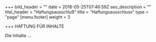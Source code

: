 +++
bild_header = ""
date = 2018-05-25T07:46:59Z
seo_description = ""
titel_header = "Haftungsausschluß"
title = "Haftungsausschluss"
type = "page"
[menu.footer]
weight = 3

+++
HAFTUNG FÜR INHALTE

Die Inhalte ...